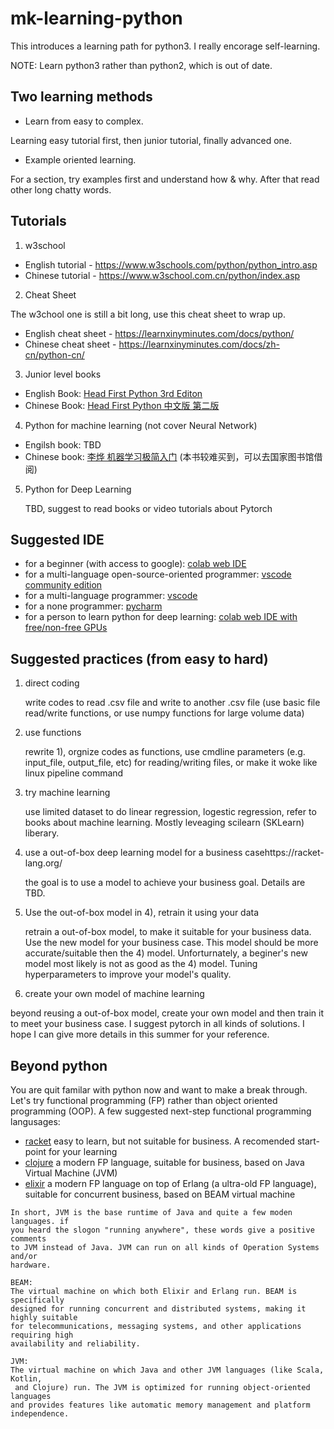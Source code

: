 # mk-learning-python
This introduces a learning path for python3. I really encorage self-learning. 

NOTE: Learn python3 rather than python2, which is out of date.

## Two learning methods
- Learn from easy to complex.

Learning easy tutorial first, then junior tutorial, finally advanced one.

- Example oriented learning.
  
For a section, try examples first and understand how & why. After that read other long chatty words.

## Tutorials

1) w3school

- English tutorial - https://www.w3schools.com/python/python_intro.asp
- Chinese tutorial - https://www.w3school.com.cn/python/index.asp

2) Cheat Sheet
   
The w3chool one is still a bit long, use this cheat sheet to wrap up.
- English cheat sheet - https://learnxinyminutes.com/docs/python/
- Chinese cheat sheet - https://learnxinyminutes.com/docs/zh-cn/python-cn/

3) Junior level books
- English Book: [Head First Python 3rd Editon](https://www.oreilly.com/library/view/head-first-python/9781492051282)
- Chinese Book: [Head First Python 中文版 第二版](https://spu.jd.com/10957017.html)


4) Python for machine learning (not cover Neural Network)
- Engilsh book: TBD
- Chinese book: [李烨 机器学习极简入门](https://m.bookschina.com/8702521.htm) (本书较难买到，可以去国家图书馆借阅)
   
5) Python for Deep Learning

   TBD, suggest to read books or video tutorials about Pytorch

## Suggested IDE

- for a beginner (with access to google): [colab web IDE](https://colab.research.google.com/) 
- for a multi-language open-source-oriented programmer: [vscode community edition](https://visualstudio.microsoft.com/vs/community/)
- for a multi-language programmer: [vscode](https://code.visualstudio.com/)
- for a none programmer: [pycharm](https://www.jetbrains.com/pycharm/download/)
- for a person to learn python for deep learning: [colab web IDE with free/non-free GPUs](https://colab.research.google.com/)

## Suggested practices (from easy to hard)
1) direct coding

   write codes to read .csv file and write to another .csv file (use basic file read/write functions, or use numpy functions for large volume data)

2) use functions

   rewrite 1), orgnize codes as functions, use cmdline parameters (e.g. input_file, output_file, etc) for reading/writing files, or make it woke like linux pipeline command
   
3) try machine learning

   use limited dataset to do linear regression, logestic regression, refer to books about machine learning. Mostly leveaging scilearn (SKLearn) liberary.
   
4) use a out-of-box deep learning model for a business casehttps://racket-lang.org/

   the goal is to use a model to achieve your business goal. Details are TBD.

5) Use the out-of-box model in 4), retrain it using your data

   retrain a out-of-box model, to make it suitable for your business data. Use the new model for your business case. This model should be more accurate/suitable then the 4) model. Unforturnately, a beginer's new model most likely is not as good as the 4) model. Tuning hyperparameters to improve your model's quality.

6) create your own model of machine learning

  beyond reusing a out-of-box model, create your own model and then train it to meet your business case. I suggest pytorch in all kinds of solutions. I hope I can give more details in this summer for your reference.

  ## Beyond python

  You are quit familar with python now and want to make a break through. Let's try functional programming (FP) rather than object oriented programming (OOP). A few suggested next-step functional programming langusages:

  - [racket](https://racket-lang.org/) easy to learn, but not suitable for business. A recomended start-point for your learning
  - [clojure](https://clojure.org/) a modern FP language, suitable for business, based on Java Virtual Machine (JVM)
  - [elixir](https://elixir-lang.org/) a modern FP language on top of Erlang (a ultra-old FP language), suitable for concurrent business, based on BEAM virtual machine

```
In short, JVM is the base runtime of Java and quite a few moden languages. if
you heard the slogon "running anywhere", these words give a positive comments
to JVM instead of Java. JVM can run on all kinds of Operation Systems and/or
hardware.

BEAM:
The virtual machine on which both Elixir and Erlang run. BEAM is specifically
designed for running concurrent and distributed systems, making it highly suitable
for telecommunications, messaging systems, and other applications requiring high
availability and reliability.

JVM:
The virtual machine on which Java and other JVM languages (like Scala, Kotlin,
 and Clojure) run. The JVM is optimized for running object-oriented languages
and provides features like automatic memory management and platform independence.
```

  
